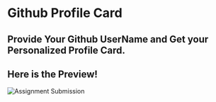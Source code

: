 # Github Profile Card
Provide Your Github UserName and Get your Personalized Profile Card.
---
Here is the Preview!
---
![Assignment Submission](https://github.com/AbhinavTheDev/Assignments/assets/85792055/87d236ff-6a7a-4ee6-bf93-ef07028ddf37)
